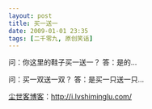 ```yaml
---
layout: post
title: 买一送一
date: 2009-01-01 23:35
tags: [二千零九, 原创笑话]
---
```

问：你这里的鞋子买一送一？
答：是的...

问：买一双送一双？
答：是买一只送一只...

<a href="http://i.lvshiminglu.com/">尘世客博客</a>：<a href="http://i.lvshiminglu.com/">http://i.lvshiminglu.com/</a>

